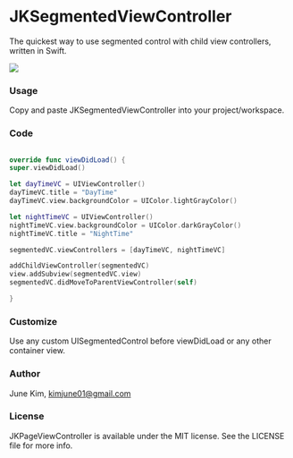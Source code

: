 JKSegmentedViewController
=================

The quickest way to use segmented control with child view controllers, written in Swift.

![](http://i.imgur.com/ZDAq2bZ.gif)

### Usage

Copy and paste JKSegmentedViewController into your project/workspace.

### Code
``` swift

override func viewDidLoad() {
super.viewDidLoad()

let dayTimeVC = UIViewController()
dayTimeVC.title = "DayTime"
dayTimeVC.view.backgroundColor = UIColor.lightGrayColor()

let nightTimeVC = UIViewController()
nightTimeVC.view.backgroundColor = UIColor.darkGrayColor()
nightTimeVC.title = "NightTime"

segmentedVC.viewControllers = [dayTimeVC, nightTimeVC]

addChildViewController(segmentedVC)
view.addSubview(segmentedVC.view)
segmentedVC.didMoveToParentViewController(self)

}
```

### Customize
Use any custom UISegmentedControl before viewDidLoad or any other container view.

### Author

June Kim, kimjune01@gmail.com

### License

JKPageViewController is available under the MIT license. See the LICENSE file for more info.

